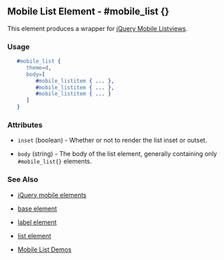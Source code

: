 <!-- dash: #mobile_list | Element | ###:Section -->


## Mobile List Element - #mobile_list {}

This element produces a wrapper for [jQuery Mobile Listviews](http://jquerymobile.com/test/docs/lists/docs-lists.html).

### Usage

```erlang
   #mobile_list { 
      theme=d,
      body=[
         #mobile_listitem { ... },
         #mobile_listitem { ... },
         #mobile_listitem { ... }
      ]
   }

```

### Attributes
 
   * `inset` (boolean) - Whether or not to render the list inset or outset.

   * `body` (string) - The body of the list element, generally containing only `#mobile_list{}` elements.

### See Also

 *  [jQuery mobile elements](./jquery_mobile.md)

 *  [base element](./element_base.md)

 *  [label element](./mobile_listitem.md)

 *  [list element](./list.md)

 *  [Mobile List Demos](http://nitrogenproject.com/demos/mobile_list)
